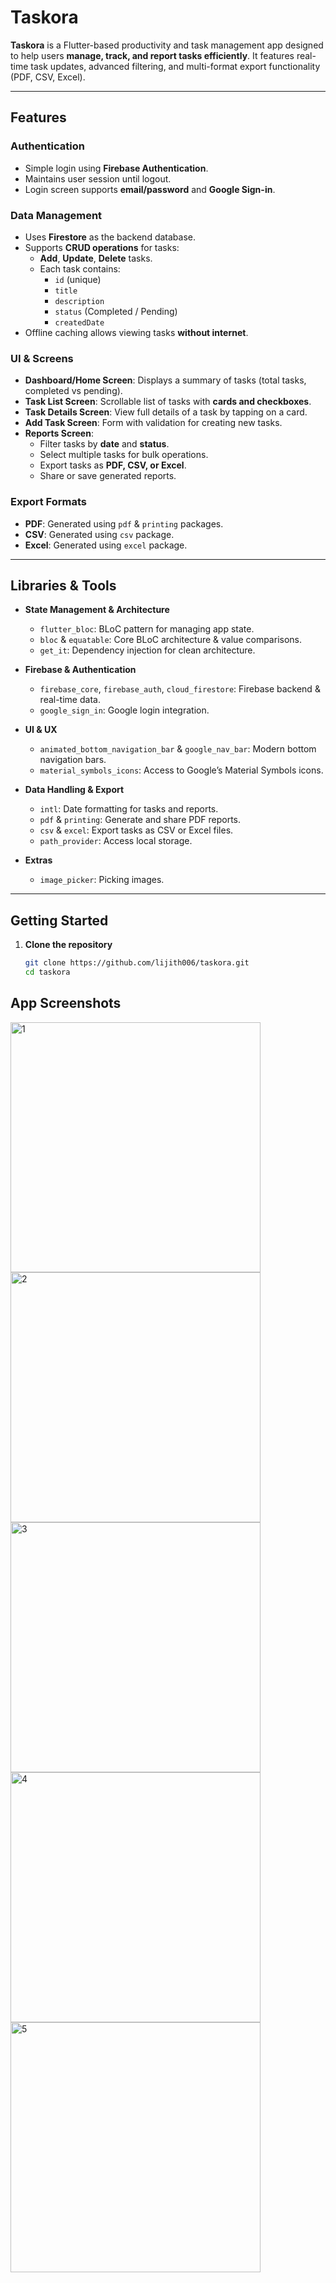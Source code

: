 # Taskora

**Taskora** is a Flutter-based productivity and task management app designed to help users **manage, track, and report tasks efficiently**. It features real-time task updates, advanced filtering, and multi-format export functionality (PDF, CSV, Excel).

---

## Features

### Authentication
- Simple login using **Firebase Authentication**.
- Maintains user session until logout.
- Login screen supports **email/password** and **Google Sign-in**.

### Data Management
- Uses **Firestore** as the backend database.
- Supports **CRUD operations** for tasks:
  - **Add**, **Update**, **Delete** tasks.
  - Each task contains:
    - `id` (unique)
    - `title`
    - `description`
    - `status` (Completed / Pending)
    - `createdDate`
- Offline caching allows viewing tasks **without internet**.

### UI & Screens
- **Dashboard/Home Screen**: Displays a summary of tasks (total tasks, completed vs pending).  
- **Task List Screen**: Scrollable list of tasks with **cards and checkboxes**.  
- **Task Details Screen**: View full details of a task by tapping on a card.  
- **Add Task Screen**: Form with validation for creating new tasks.  
- **Reports Screen**:
  - Filter tasks by **date** and **status**.
  - Select multiple tasks for bulk operations.
  - Export tasks as **PDF, CSV, or Excel**.
  - Share or save generated reports.

### Export Formats
- **PDF**: Generated using `pdf` & `printing` packages.
- **CSV**: Generated using `csv` package.
- **Excel**: Generated using `excel` package.

---

## Libraries & Tools

- **State Management & Architecture**
  - `flutter_bloc`: BLoC pattern for managing app state.
  - `bloc` & `equatable`: Core BLoC architecture & value comparisons.
  - `get_it`: Dependency injection for clean architecture.
  
- **Firebase & Authentication**
  - `firebase_core`, `firebase_auth`, `cloud_firestore`: Firebase backend & real-time data.
  - `google_sign_in`: Google login integration.

- **UI & UX**
  - `animated_bottom_navigation_bar` & `google_nav_bar`: Modern bottom navigation bars.
  - `material_symbols_icons`: Access to Google’s Material Symbols icons.
  

- **Data Handling & Export**
  - `intl`: Date formatting for tasks and reports.
  - `pdf` & `printing`: Generate and share PDF reports.
  - `csv` & `excel`: Export tasks as CSV or Excel files.
  - `path_provider`: Access local storage.

- **Extras**
  - `image_picker`: Picking images.

---
## Getting Started

1. **Clone the repository**  
   ```bash
   git clone https://github.com/lijith006/taskora.git
   cd taskora

## App Screenshots
<img src="screenshot/1.png" alt="1" width="400"/>
<img src="screenshot/2.png" alt="2" width="400"/>
<img src="screenshot/3.png" alt="3" width="400"/>
<img src="screenshot/4.png" alt="4" width="400"/>
<img src="screenshot/5.png" alt="5" width="400"/>

